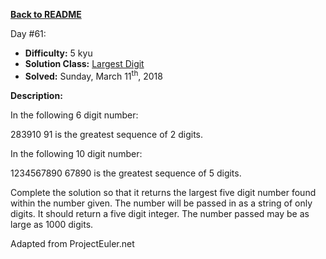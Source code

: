 ﻿<a href=https://github.com/hlais/Kata---a---Day><b>Back to README</b><a>

Day #61: 

* <b>Difficulty:</b> 5 kyu
* <b>Solution Class:</b> [Largest Digit](Largest%205%20digit.cs)
* <b>Solved:</b> Sunday, March 11<sup>th</sup>, 2018

<b>Description:</b>

In the following 6 digit number:

283910
91 is the greatest sequence of 2 digits.

In the following 10 digit number:

1234567890
67890 is the greatest sequence of 5 digits.

Complete the solution so that it returns the largest five digit number found within the number given. The number will be passed in as a string of only digits. It should return a five digit integer. The number passed may be as large as 1000 digits.

Adapted from ProjectEuler.net
